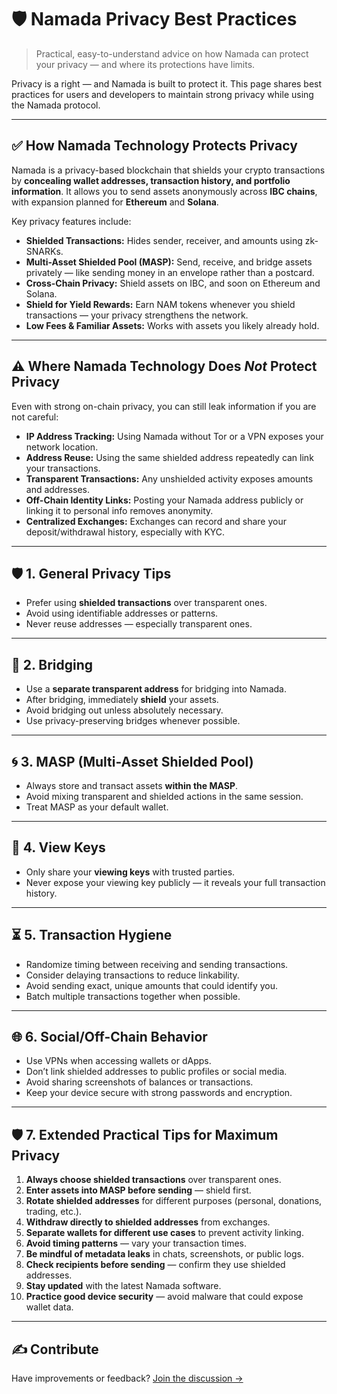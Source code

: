 # 🛡️ Namada Privacy Best Practices

> Practical, easy-to-understand advice on how Namada can protect your privacy — and where its protections have limits.

Privacy is a right — and Namada is built to protect it. This page shares best practices for users and developers to maintain strong privacy while using the Namada protocol.

---

## ✅ How Namada Technology Protects Privacy

Namada is a privacy-based blockchain that shields your crypto transactions by **concealing wallet addresses, transaction history, and portfolio information**. It allows you to send assets anonymously across **IBC chains**, with expansion planned for **Ethereum** and **Solana**.

Key privacy features include:

- **Shielded Transactions:** Hides sender, receiver, and amounts using zk-SNARKs.
- **Multi-Asset Shielded Pool (MASP):** Send, receive, and bridge assets privately — like sending money in an envelope rather than a postcard.
- **Cross-Chain Privacy:** Shield assets on IBC, and soon on Ethereum and Solana.
- **Shield for Yield Rewards:** Earn NAM tokens whenever you shield transactions — your privacy strengthens the network.
- **Low Fees & Familiar Assets:** Works with assets you likely already hold.

---

## ⚠️ Where Namada Technology Does *Not* Protect Privacy

Even with strong on-chain privacy, you can still leak information if you are not careful:

- **IP Address Tracking:** Using Namada without Tor or a VPN exposes your network location.
- **Address Reuse:** Using the same shielded address repeatedly can link your transactions.
- **Transparent Transactions:** Any unshielded activity exposes amounts and addresses.
- **Off-Chain Identity Links:** Posting your Namada address publicly or linking it to personal info removes anonymity.
- **Centralized Exchanges:** Exchanges can record and share your deposit/withdrawal history, especially with KYC.

---

## 🛡️ 1. General Privacy Tips

- Prefer using **shielded transactions** over transparent ones.
- Avoid using identifiable addresses or patterns.
- Never reuse addresses — especially transparent ones.

---

## 🔗 2. Bridging

- Use a **separate transparent address** for bridging into Namada.
- After bridging, immediately **shield** your assets.
- Avoid bridging out unless absolutely necessary.
- Use privacy-preserving bridges whenever possible.

---

## 🌀 3. MASP (Multi-Asset Shielded Pool)

- Always store and transact assets **within the MASP**.
- Avoid mixing transparent and shielded actions in the same session.
- Treat MASP as your default wallet.

---

## 🔐 4. View Keys

- Only share your **viewing keys** with trusted parties.
- Never expose your viewing key publicly — it reveals your full transaction history.

---

## ⏳ 5. Transaction Hygiene

- Randomize timing between receiving and sending transactions.
- Consider delaying transactions to reduce linkability.
- Avoid sending exact, unique amounts that could identify you.
- Batch multiple transactions together when possible.

---

## 🌐 6. Social/Off-Chain Behavior

- Use VPNs when accessing wallets or dApps.
- Don’t link shielded addresses to public profiles or social media.
- Avoid sharing screenshots of balances or transactions.
- Keep your device secure with strong passwords and encryption.

---

## 🛡️ 7. Extended Practical Tips for Maximum Privacy

1. **Always choose shielded transactions** over transparent ones.
2. **Enter assets into MASP before sending** — shield first.
3. **Rotate shielded addresses** for different purposes (personal, donations, trading, etc.).
4. **Withdraw directly to shielded addresses** from exchanges.
5. **Separate wallets for different use cases** to prevent activity linking.
6. **Avoid timing patterns** — vary your transaction times.
7. **Be mindful of metadata leaks** in chats, screenshots, or public logs.
8. **Check recipients before sending** — confirm they use shielded addresses.
9. **Stay updated** with the latest Namada software.
10. **Practice good device security** — avoid malware that could expose wallet data.

---

## ✍️ Contribute 
Have improvements or feedback? [Join the discussion →](https://discord.gg/srC76aE6)

